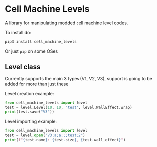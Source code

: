 # Cell Machine Levels

A library for manipulating modded cell machine level codes.

To install do:

```bash
pip3 install cell_machine_levels
```

Or just `pip` on some OSes

## Level class

Currently supports the main 3 types (V1, V2, V3), support is going to be added for more than just these

Level creation example:

```py
from cell_machine_levels import level
test = level.Level(10, 10, "test", level.WallEffect.wrap)
print(test.save("V3"))
```

Level importing example:

```py
from cell_machine_levels import level
test = level.open("V3;a;a;;;test;2")
print(f"{test.name}: {test.size}, {test.wall_effect}")
```
